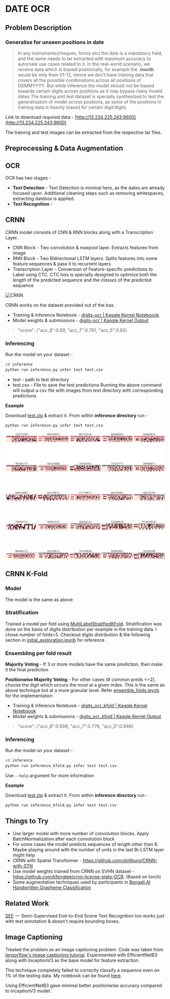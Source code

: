 # DATE OCR
## Problem Description
### Generalise for unseen positions in date

> In any instruments(cheques, forms etc) the date is a mandatory field, and the same needs to be
extracted with maximum accuracy to automate use cases related to it.
In the real-world scenario, we receive data which is biased positionally, for example the ​ **month**
would be only from 01-12, hence we don’t have training data that covers all the possible
combinations across all positions of DDMMYYYY.
But while inference the model should not be biased towards certain digits across positions as It
may bypass many invalid dates
The training and test dataset is specially synthesized to test the generalisation of model across
positions, as some of the positions in training data is heavily biased for certain digit/digits

Link to download required data - ​[http://13.234.225.243:9600](http://13.234.225.243:9600)

The training and test images can be extracted from the respective tar files.

## Preprocessing & Data Augmentation

## OCR
OCR has two stages -
* **Text Detection** - Text Detection is minimal here, as the dates are already focused upon. Additional cleaning steps such as removing whitespaces, extracting datebox is applied.
* **Text Recognition** -

## CRNN
CRNN model consists of CNN & RNN blocks along with a Transcription Layer.
* CNN Block - Two convolution & maxpool layer. Extracts features from image
* RNN Block - Two Bidirectional LSTM layers. Splits features into some feature sequences & pass it to recurrent layers
* Transcription Layer - Conversion of Feature-specific predictions to Label using CTC. CTC loss is specially designed to optimize both the *length* of the predicted sequence and the *classes* of the predicted sequence


![CRNN](https://miro.medium.com/max/894/0*nGWtig3Cd0Jma2nX)

CRNN works on the dataset provided out of the box.

* Training & Inference Notebook - [digits-ocr | Kaggle Kernel Noteboook](https://www.kaggle.com/aditya08/digits-ocr/)
* Model weights & submissions - [digits-ocr | Kaggle Kernel Output](https://www.kaggle.com/aditya08/digits-ocr/output)

> "score": {"acc_8":0.69, "acc_7":0.791, "acc_5":0.92}

### Inferencing
Run the model on your dataset -

```bash
cd inference
python run inference.py infer test test.csv
```
* test - path to test directory
* test.csv - File to save the test predictions
Running the above command will output a csv file with images from *test* directory with corresponding predictions

**Example**

Download [test.zip](https://www.kaggle.com/aditya08/arya-date?select=test) & extract it. From within **inference directory** run -
```bash
python run inference.py infer test test.csv
```

![CRNN Test Prediction](result.png)

## CRNN K-Fold
### Model
The model is the same as above

### Stratification
Trained a model per fold using [MultiLabelStratifiedKFold](https://github.com/trent-b/iterative-stratification). Stratification was done on the basis of digits distribution per example in the training data. I chose number of folds=5. Checkout digits distribution & the following section in [initial_exploration.ipynb](https://github.com/adimyth/arya_date/blob/master/notebooks/initial_exploration.ipynb) for reference

### Ensembling per fold result
**Majority Voting** - If 3 or more models have the same prediction, then make it the final prediction

**Positionwise Majority Voting** - For other cases (# common preds <=2), choose the digit which occurs the most at a given index. This is the same as above technique but at a more granular level.
Refer [ensemble_folds.ipynb](ensemble_folds.ipynb) for the implementation

* Training & Inference Notebook - [digits_ocr_kfold | Kaggle Kernel Noteboook](https://www.kaggle.com/aditya08/digits-ocr-kfold?scriptVersionId=46308584)
* Model weights & submissions - [digits_ocr_kfold | Kaggle Kernel Output](https://www.kaggle.com/aditya08/digits-ocr-kfold/output?scriptVersionId=46308584)

> "score": {"acc_8":0.698, "acc_7":0.778, "acc_5":0.946}

### Inferencing
Run the model on your dataset -

```bash
cd inference
python run inference_kfold.py infer test test.csv
```
Use `--help` argument for more information

**Example**

Download [test.zip](https://www.kaggle.com/aditya08/arya-date?select=test) & extract it. From within **inference directory** run -
```bash
python run inference_kfold.py infer test test.csv
```

## Things to Try
* Use larger model with more number of convolution blocks. Apply BatchNormalization after each convolution block
* For some cases the model predicts sequences of length other than 8. Maybe playing around with the number of units in the last Bi-LSTM layer might help
* CRNN with Spatial Transformer - https://github.com/sbillburg/CRNN-with-STN
* Use model weights trained from CRNN on SVHN dataset - https://github.com/kfengtee/crnn-license-plate-OCR. (Based on torch)
* Some augmentation techniques used by participants in [Bengali.AI Handwritten Grapheme Classification](https://www.kaggle.com/c/bengaliai-cv19)

## Related Work
[SEE](https://arxiv.org/pdf/1712.05404.pdf)  —  Semi-Supervised End-to-End Scene Text Recognition too works just with text annotation & doesn't require bounding boxes.

## Image Captioning
Treated the problem as an image captioning problem. Code was taken from [tensorflow's image captioning tutorial](https://www.tensorflow.org/tutorials/text/image_captioning). Experimented with EfficientNetB3 along with InceptionV3 as the base model for feature extraction.

This technique completely failed to correctly classify a sequence even on 1% of the testing data. My notebook can be found [here](notebooks/image_captioning.ipynb).

Using EfficientNetB3 gave minimal better positionwise accuracy compared to InceptionV3 model.
